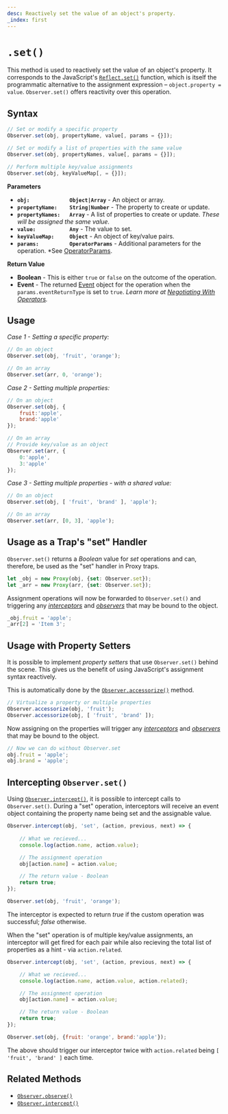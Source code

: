 ```yaml
---
desc: Reactively set the value of an object's property.
_index: first
---
```

# `.set()`

This method is used to reactively set the value of an object's property. It corresponds to the JavaScript's [`Reflect.set()`](https://developer.mozilla.org/en-US/docs/Web/JavaScript/Reference/Global_Objects/Reflect/set) function, which is itself the programmatic alternative to the assignment expression – `object.property = value`. `Observer.set()` offers reactivity over this operation.

## Syntax

```js
// Set or modify a specific property
Observer.set(obj, propertyName, value[, params = {}]);

// Set or modify a list of properties with the same value
Observer.set(obj, propertyNames, value[, params = {}]);

// Perform multiple key/value assignments
Observer.set(obj, keyValueMap[, = {}]);
```

**Parameters**

+ **`obj:             Object|Array`** - An object or array.
+ **`propertyName:    String|Number`** - The property to create or update.
+ **`propertyNames:   Array`** - A list of properties to create or update. *These will be assigned the same value.*
+ **`value:           Any`** - The value to set.
+ **`keyValueMap:     Object`** - An object of key/value pairs.
+ **`params:          OperatorParams`** - Additional parameters for the operation. *See [OperatorParams](../../core/OperatorParams).

**Return Value**

+ **Boolean** - This is either `true` or `false` on the outcome of the operation.
+ **Event** - The returned [Event](../../../core/Event) object for the operation when the `params.eventReturnType` is set to `true`. *Learn more at [Negotiating With Operators](../../core/Event#negotiating-with-operators).*

## Usage

*Case 1 - Setting a specific property:*

```js
// On an object
Observer.set(obj, 'fruit', 'orange');
```

```js
// On an array
Observer.set(arr, 0, 'orange');
```

*Case 2 - Setting multiple properties:*

```js
// On an object
Observer.set(obj, {
    fruit:'apple',
    brand:'apple'
});
```

```js
// On an array
// Provide key/value as an object
Observer.set(arr, {
    0:'apple',
    3:'apple'
});
```

*Case 3 - Setting multiple properties - with a shared value:*

```js
// On an object
Observer.set(obj, [ 'fruit', 'brand' ], 'apple');
```

```js
// On an array
Observer.set(arr, [0, 3], 'apple');
```

## Usage as a Trap's "set" Handler

`Observer.set()` returns a *Boolean* value for *set* operations and can, therefore, be used as the "set" handler in Proxy traps.

```js
let _obj = new Proxy(obj, {set: Observer.set});
let _arr = new Proxy(arr, {set: Observer.set});
```

Assignment operations will now be forwarded to `Observer.set()` and triggering any [*interceptors*](../../../core/overview#intercept) and [*observers*](../../../core/overview#observe) that may be bound to the object.

```js
_obj.fruit = 'apple';
_arr[2] = 'Item 3';
```

## Usage with Property Setters

It is possible to implement *property setters* that use `Observer.set()` behind the scene. This gives us the benefit of using JavaScript's assignment syntax reactively.

This is automatically done by the [`Observer.accessorize()`](../../actors/accessorize) method.

```js
// Virtualize a property or multiple properties
Observer.accessorize(obj, 'fruit');
Observer.accessorize(obj, [ 'fruit', 'brand' ]);
```

Now assigning on the properties will trigger any [*interceptors*](../../../core/overview#intercept) and [*observers*](../../../core/overview#observer) that may be bound to the object.

```js
// Now we can do without Observer.set
obj.fruit = 'apple';
obj.brand = 'apple';
```

## Intercepting `Observer.set()`

Using [`Observer.intercept()`](../../reactions/intercept), it is possible to intercept calls to `Observer.set()`. During a "set" operation, interceptors will receive an event object containing the property name being set and the assignable value.

```js
Observer.intercept(obj, 'set', (action, previous, next) => {
    
    // What we recieved...
    console.log(action.name, action.value);

    // The assignment operation
    obj[action.name] = action.value;

    // The return value - Boolean
    return true;
});
```

```js
Observer.set(obj, 'fruit', 'orange');
```

The interceptor is expected to return *true* if the custom operation was successful; *false* otherwise.

When the "set" operation is of multiple key/value assignments, an interceptor will get fired for each pair while also recieving the total list of properties as a hint - via `action.related`.

```js
Observer.intercept(obj, 'set', (action, previous, next) => {

    // What we recieved...
    console.log(action.name, action.value, action.related);

    // The assignment operation
    obj[action.name] = action.value;

    // The return value - Boolean
    return true;
});
```

```js
Observer.set(obj, {fruit: 'orange', brand:'apple'});
```

The above should trigger our interceptor twice with `action.related` being `[ 'fruit', 'brand' ]` each time.

## Related Methods

+ [`Observer.observe()`](../../reactions/observe)
+ [`Observer.intercept()`](../../reactions/intercept)

